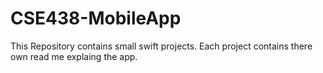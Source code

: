 # CSE438-MobileApp

This Repository contains small swift projects. Each project contains there own read me explaing the app. 
